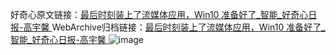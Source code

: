 好奇心原文链接：[最后时刻装上了流媒体应用，Win10 准备好了_智能_好奇心日报-高宇馨 ](https://www.qdaily.com/articles/11736.html)
WebArchive归档链接：[最后时刻装上了流媒体应用，Win10 准备好了_智能_好奇心日报-高宇馨 ](http://web.archive.org/web/20190623170958/https://www.qdaily.com/articles/11736.html)
![image](http://ww3.sinaimg.cn/large/007d5XDply1g3waiy46rij30u02ji1kx)